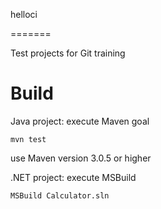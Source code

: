helloci

=======

Test projects for Git training

Build
=======
Java project: execute Maven goal
```
mvn test
```
use Maven version 3.0.5 or higher

.NET project: execute MSBuild
```
MSBuild Calculator.sln
```
